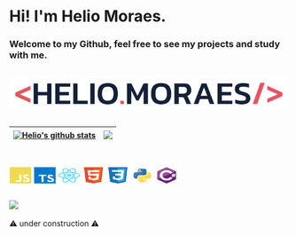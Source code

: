 # Hi! I'm Helio Moraes.
### Welcome to my Github, feel free to see my projects and study with me.

##

<div>
  <img aling="center" alt="Helio Moraes" width="autopx" src="heliomoraes.png">
</div>

##



| <a href="https://github.com/hhenriqu"><img align="center" src="https://github-readme-stats.vercel.app/api?username=hhenriqu&show_icons=true&include_all_commits=true&theme=dracula&hide_border=true" alt="Helio's github stats" /></a> | <a href="https://github.com/hhenriqu"><img align="center" src="https://github-readme-stats.vercel.app/api/top-langs/?username=hhenriqu&layout=compact&theme=dracula&hide_border=true" /></a> |
| ------------- | ------------- |
  
  ## 
  
<div style="display: inline_block"><br>
  <img align="center" alt="hhmm-Js" height="30" width="40" src="https://raw.githubusercontent.com/devicons/devicon/master/icons/javascript/javascript-plain.svg">
  <img align="center" alt="hhmm-Ts" height="30" width="40" src="https://raw.githubusercontent.com/devicons/devicon/master/icons/typescript/typescript-plain.svg">
  <img align="center" alt="hhmm-React" height="30" width="40" src="https://raw.githubusercontent.com/devicons/devicon/master/icons/react/react-original.svg">
  <img align="center" alt="hhmm-HTML" height="30" width="40" src="https://raw.githubusercontent.com/devicons/devicon/master/icons/html5/html5-original.svg">
  <img align="center" alt="hhmm-CSS" height="30" width="40" src="https://raw.githubusercontent.com/devicons/devicon/master/icons/css3/css3-original.svg">
  <img align="center" alt="hhmm-Python" height="30" width="40" src="https://raw.githubusercontent.com/devicons/devicon/master/icons/python/python-original.svg">
  <img align="center" alt="hhmm-Csharp" height="30" width="40" src="https://raw.githubusercontent.com/devicons/devicon/master/icons/csharp/csharp-original.svg">
</div>
  
  ##
 
<div> 
   <a href="https://www.linkedin.com/in/hhenriqu" target="_blank"><img src="https://img.shields.io/badge/-LinkedIn-%230077B5?style=for-the-badge&logo=linkedin&logoColor=white" target="_blank"></a> 
 
⚠ under construction ⚠ 
 
</div>
